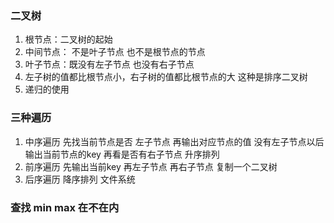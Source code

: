 ### 二叉树
1. 根节点：二叉树的起始
2. 中间节点： 不是叶子节点 也不是根节点的节点
3. 叶子节点：既没有左子节点 也没有右子节点
4. 左子树的值都比根节点小，右子树的值都比根节点的大 这种是排序二叉树
5. 递归的使用

### 三种遍历
1. 中序遍历 先找当前节点是否 左子节点 再输出对应节点的值 没有左子节点以后 输出当前节点的key 再看是否有右子节点 升序排列 
2. 前序遍历 先输出当前key 再左子节点 再右子节点 复制一个二叉树
3. 后序遍历 降序排列 文件系统

### 查找 min max 在不在内